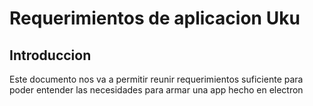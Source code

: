 # Requerimientos de aplicacion Uku

## Introduccion

Este documento nos va a permitir reunir requerimientos suficiente para poder entender las necesidades para armar una app hecho en electron
